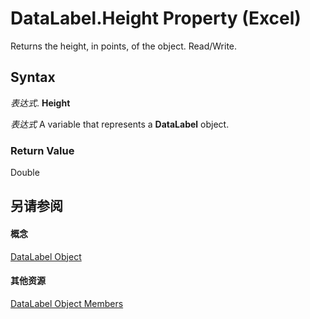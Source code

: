 
# DataLabel.Height Property (Excel)

Returns the height, in points, of the object. Read/Write.


## Syntax

 _表达式_. **Height**

 _表达式_ A variable that represents a **DataLabel** object.


### Return Value

Double


## 另请参阅


#### 概念


[DataLabel Object](bb342572-8761-b326-548a-98455172f9a8.md)
#### 其他资源


[DataLabel Object Members](http://msdn.microsoft.com/library/176c4f7f-c6ef-c8cb-3983-6dd39435f793%28Office.15%29.aspx)